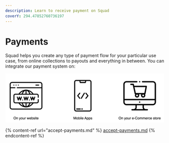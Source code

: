 ```yaml
---
description: Learn to receive payment on Squad
coverY: 294.47852760736197
---
```


# Payments

Squad helps you create any type of payment flow for your particular use case, from online collections to payouts and everything in between. You can integrate our payment system on:

![](../.gitbook/assets/screen-shot-2021-08-04-at-12.25.38-pm.png)

{% content-ref url="accept-payments.md" %}
[accept-payments.md](accept-payments.md)
{% endcontent-ref %}

